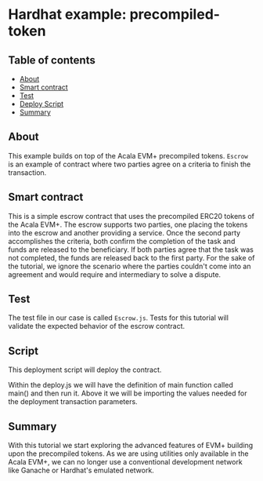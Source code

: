 # Hardhat example: precompiled-token

## Table of contents

- [About](#about)
- [Smart contract](#smart-contract)
- [Test](#test)
- [Deploy Script](#script)
- [Summary](#summary)

## About

This example builds on top of the Acala EVM+ precompiled tokens. `Escrow` is an example of contract where two parties agree on a criteria to finish the transaction.

## Smart contract

This is a simple escrow contract that uses the precompiled ERC20 tokens of the Acala EVM+. The escrow supports two parties, one placing the tokens into the escrow and another providing a service. Once the second party accomplishes the criteria, both confirm the completion of the task and funds are released to the beneficiary. If both parties agree that the task was not completed, the funds are released back to the first party. For the sake of the tutorial, we ignore the scenario where the parties couldn't come into an agreement and would require and intermediary to solve a dispute.

## Test

The test file in our case is called `Escrow.js`. Tests for this tutorial will validate the expected behavior of the escrow contract. 

## Script

This deployment script will deploy the contract.

Within the deploy.js we will have the definition of main function called main() and then run it. Above it we will be importing the values needed for the deployment transaction parameters. 

## Summary

With this tutorial we start exploring the advanced features of EVM+ building upon the precompiled tokens. As we are using utilities only available in the Acala EVM+, we can no longer use a conventional development network like Ganache or Hardhat's emulated network.
